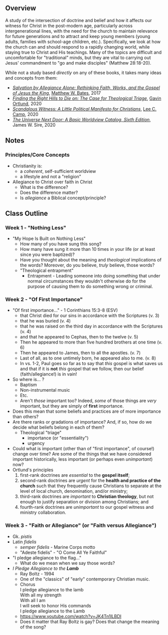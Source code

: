 ## Overview
A study of the intersection of doctrine and belief and how it affects our witness for Christ in the post-modern age, particularly across intergenerational lines, with the need for the church to maintain relevance for future generations and to attract and keep young members (young adults, families with school-age children, etc.). Specifically, we look at how the church can and should respond to a rapidly changing world, while staying true to Christ and His teachings. Many of the topics are difficult and uncomfortable for "traditional" minds, but they are vital to carrying out Jesus' commandment to "go and make disciples" (Matthew 28:18-20).

While not a study based _directly_ on any of these books, it takes many ideas and concepts from them:
- _[Salvation by Allegiance Alone: Rethinking Faith, Works, and the Gospel of Jesus the King](https://books.google.com/books?id=exPeDAAAQBAJ)_, [Matthew W. Bates](http://matthewwbates.com/), 2017
- _[Finding the Right Hills to Die on: The Case for Theological Triage](https://books.google.com/books?id=iS0xyQEACAAJ)_, [Gavin Ortlund](https://gavinortlund.com/), 2020
- _[Scandalous Witness: A Little Political Manifesto for Christians](https://books.google.com/books?id=X6zSDwAAQBAJ)_, [Lee C. Camp](https://www.leeccamp.com/), 2020
- _[The Universe Next Door: A Basic Worldview Catalog, Sixth Edition](https://books.google.com/books?id=IxLPDwAAQBAJ)_, James W. Sire, 2020


## Notes

### Principles/Core Concepts
- Christianity is:
  - a _coherent_, self-sufficient worldview
  - a lifestyle and not a "religion"
- Allegiance to Christ over faith in Christ
  - What is the difference?
  - Does the difference matter?
  - Is _allegiance_ a Biblical concept/principle?

## Class Outline

### Week 1 - "Nothing Less"
- "My Hope Is Built on Nothing Less"
  - How many of you have sung this song?
  - How many have sung it more than 10 times in your life (or at least since you were baptized)?
  - Have you thought about the meaning and _theological_ implications of the words? Moreover, do you believe, _truly_ believe, those words?
  - "Theological entrapment"
    - Entrapment - Leading someone into doing something that under normal circumstances they wouldn't otherwise do for the purpose of causing them to do something wrong or criminal.



### Week 2 - "Of First Importance"
- "Of first importance..." - 1 Corinthians 15:3-8 (ESV)
  - that Christ died for our sins in accordance with the Scriptures (v. 3)
  - that he was buried (v. 4)
  - that he was raised on the third day in accordance with the Scriptures (v. 4)
  - and that he appeared to Cephas, then to the twelve (v. 5)
  - Then he appeared to more than five hundred brothers at one time (v. 6)
  - Then he appeared to James, then to all the apostles. (v. 7)
  - Last of all, as to one untimely born, he appeared also to me. (v. 8)
  - In vs. 1-2, Paul goes so far as to say that _this_ gospel is what saves us and that if it is **not** _this_ gospel that we follow, then our belief (faith/allegiance!) is in vain!
- So where is... ?
  - Baptism
  - Non-instrumental music
  - Etc.
  - Aren't _those_ important too? Indeed, _some_ of those things are _very_ important, but they are simply of **first** importance.
- Does this mean that some beliefs and practices are of more importance than others?
- Are there ranks or gradations of importance? And, if so, how do we decide what beliefs belong in each of them?
  - Theological "triage"
    - importance (or "essentiality")
    - urgency
- Could what is important (other than of "first importance", of course!) change over time? Are some of the things that we have considered important historically, less important (or perhaps even _unimportant_) now?
- Ortlund's principles
  1. first-rank doctrines are _essential_ to the **gospel itself**; 
  2. second-rank doctrines are _urgent_ for the **health and practice of the church** such that they frequently cause Christians to separate at the level of local church, denomination, and/or ministry; 
  3. third-rank doctrines are _important_ to **Christian theology**, but not enough to justify separation or division among Christians; and 
  4. fourth-rank doctrines are _unimportant_ to our gospel witness and ministry collaboration.

### Week 3 - "Faith or Allegiance" (or "Faith versus Allegiance")
- Gk. _pistis_
- Latin _fidelis_
  - _semper fidelis_ - Marine Corps motto
  - "Adeste fidelis" - "O Come All Ye Faithful"
- "I pledge allegiance to the flag..."
  - What do we mean when we say those words?
- _I Pledge Allegiance to the **Lamb**_
  - Ray Boltz - 1994
  - One of the "classics" of "early" contemporary Christian music.
  - Chorus  
	I pledge allegiance to the lamb  
	With all my strength  
	With all I am  
	I will seek to honor His commands  
	I pledge allegiance to the Lamb  
  - https://www.youtube.com/watch?v=JK4Tn1lLBDI
  - Does it matter that Ray Boltz is gay? Does that change the meaning of the song?
